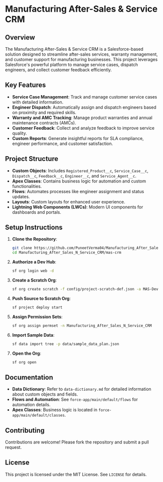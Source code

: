 # Manufacturing After-Sales & Service CRM

## Overview
The Manufacturing After-Sales & Service CRM is a Salesforce-based solution designed to streamline after-sales services, warranty management, and customer support for manufacturing businesses. This project leverages Salesforce's powerful platform to manage service cases, dispatch engineers, and collect customer feedback efficiently.

## Key Features
- **Service Case Management**: Track and manage customer service cases with detailed information.
- **Engineer Dispatch**: Automatically assign and dispatch engineers based on proximity and required skills.
- **Warranty and AMC Tracking**: Manage product warranties and annual maintenance contracts (AMCs).
- **Customer Feedback**: Collect and analyze feedback to improve service quality.
- **Custom Reports**: Generate insightful reports for SLA compliance, engineer performance, and customer satisfaction.

## Project Structure
- **Custom Objects**: Includes `Registered_Product__c`, `Service_Case__c`, `Dispatch__c`, `Feedback__c`, `Engineer__c`, and `Service_Agent__c`.
- **Apex Classes**: Contains business logic for automation and custom functionalities.
- **Flows**: Automates processes like engineer assignment and status updates.
- **Layouts**: Custom layouts for enhanced user experience.
- **Lightning Web Components (LWCs)**: Modern UI components for dashboards and portals.

## Setup Instructions
1. **Clone the Repository**:
   ```bash
   git clone https://github.com/PuneetVerma04/Manufacturing_After_Sales_N_Service_CRM.git
   cd Manufacturing_After_Sales_N_Service_CRM/mas-crm
   ```

2. **Authorize a Dev Hub**:
   ```bash
   sf org login web -d
   ```

3. **Create a Scratch Org**:
   ```bash
   sf org create scratch -f config/project-scratch-def.json -a MAS-Dev
   ```

4. **Push Source to Scratch Org**:
   ```bash
   sf project deploy start
   ```

5. **Assign Permission Sets**:
   ```bash
   sf org assign permset -n Manufacturing_After_Sales_N_Service_CRM
   ```

6. **Import Sample Data**:
   ```bash
   sf data import tree -p data/sample_data_plan.json
   ```

7. **Open the Org**:
   ```bash
   sf org open
   ```

## Documentation
- **Data Dictionary**: Refer to `data-dictionary.md` for detailed information about custom objects and fields.
- **Flows and Automation**: See `force-app/main/default/flows` for automation details.
- **Apex Classes**: Business logic is located in `force-app/main/default/classes`.

## Contributing
Contributions are welcome! Please fork the repository and submit a pull request.

## License
This project is licensed under the MIT License. See `LICENSE` for details.
